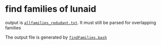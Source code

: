 # find families of lunaid

output is [`allfamilies_redudant.txt`](./allfamilies_redudant.txt). It must still be parsed for overlapping families

The output file is generated by [`findFamilies.bash`](./findFamilies.bash) 

